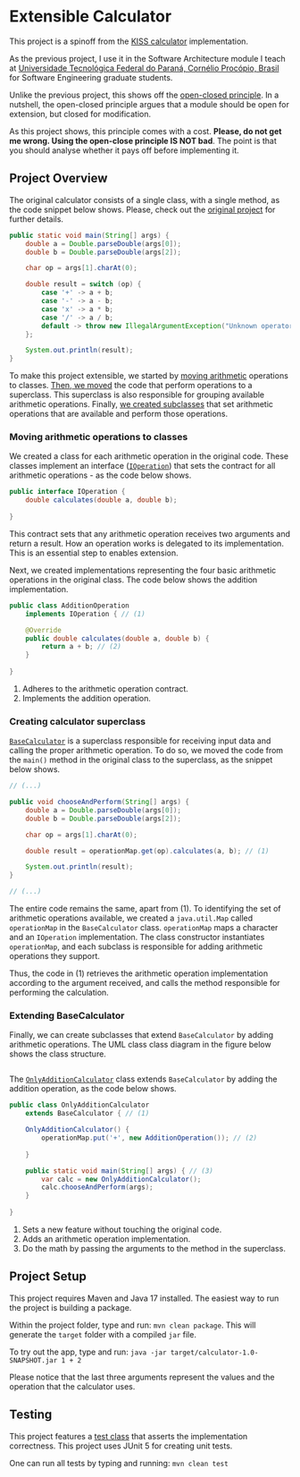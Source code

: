 # Extensible Calculator
This project is a spinoff from the [KISS calculator](https://github.com/gabrielcostasilva/sa-calc) implementation.

As the previous project, I use it in the Software Architecture module I teach at [Universidade Tecnológica Federal do Paraná, Cornélio Procópio, Brasil](http://www.utfpr.edu.br/campus/cornelioprocopio) for Software Engineering graduate students. 

Unlike the previous project, this shows off the [open-closed principle](https://en.wikipedia.org/wiki/Open–closed_principle). In a nutshell, the open-closed principle argues that a module should be open for extension, but closed for modification. 

As this project shows, this principle comes with a cost. **Please, do not get me wrong. Using the open-close principle IS NOT bad**. The point is that you should analyse whether it pays off before implementing it.

## Project Overview
The original calculator consists of a single class, with a single method, as the code snippet below shows. Please, check out the [original project](https://github.com/gabrielcostasilva/sa-calc) for further details.

```java
public static void main(String[] args) {
    double a = Double.parseDouble(args[0]); 
    double b = Double.parseDouble(args[2]); 

    char op = args[1].charAt(0); 

    double result = switch (op) { 
        case '+' -> a + b; 
        case '-' -> a - b; 
        case 'x' -> a * b; 
        case '/' -> a / b; 
        default -> throw new IllegalArgumentException("Unknown operator: " + op); 
    };

    System.out.println(result); 
}
```

To make this project extensible, we started by [moving arithmetic](#moving-arithmetic-operations-to-classes) operations to classes. [Then, we moved](#creating-calculator-superclass) the code that perform operations to a superclass. This superclass is also responsible for grouping available arithmetic operations. Finally, [we created subclasses](#extending-basecalculator) that set arithmetic operations that are available and perform those operations.

### Moving arithmetic operations to classes
We created a class for each arithmetic operation in the original code. These classes implement an interface ([`IOperation`](./src/main/java/edu/utfpr/cp/sa/IOperation.java)) that sets the contract for all arithmetic operations - as the code below shows. 

```java
public interface IOperation {
    double calculates(double a, double b);
    
}
```
This contract sets that any arithmetic operation receives two arguments and return a result. How an operation works is delegated to its implementation. This is an essential step to enables extension.

Next, we created implementations representing the four basic arithmetic operations in the original class. The code below shows the addition implementation.

```java
public class AdditionOperation 
    implements IOperation { // (1)

    @Override
    public double calculates(double a, double b) {
        return a + b; // (2)
    }
    
}
```

1. Adheres to the arithmetic operation contract.
2. Implements the addition operation.

### Creating calculator superclass
[`BaseCalculator`](./src/main/java/edu/utfpr/cp/sa/BaseCalculator.java) is a superclass responsible for receiving input data and calling the proper arithmetic operation. To do so, we moved the code from the `main()` method in the original class to the superclass, as the snippet below shows.

```java 
// (...)

public void chooseAndPerform(String[] args) {
    double a = Double.parseDouble(args[0]);
    double b = Double.parseDouble(args[2]);

    char op = args[1].charAt(0);

    double result = operationMap.get(op).calculates(a, b); // (1)

    System.out.println(result);
}

// (...)
```

The entire code remains the same, apart from (1). To identifying the set of arithmetic operations available, we created a `java.util.Map` called `operationMap` in the `BaseCalculator` class. `operationMap` maps a character and an `IOperation` implementation. The class constructor instantiates `operationMap`, and each subclass is responsible for adding arithmetic operations they support.

Thus, the code in (1) retrieves the arithmetic operation implementation according to the argument received, and calls the method responsible for performing the calculation.

### Extending BaseCalculator
Finally, we can create subclasses that extend `BaseCalculator` by adding arithmetic operations. The UML class class diagram in the figure below shows the class structure.

<img src="" />

The [`OnlyAdditionCalculator`](./src/main/java/edu/utfpr/cp/sa/OnlyAdditionCalculator.java) class extends `BaseCalculator` by adding the addition operation, as the code below shows.

```java 
public class OnlyAdditionCalculator 
    extends BaseCalculator { // (1)

    OnlyAdditionCalculator() {
        operationMap.put('+', new AdditionOperation()); // (2)
        
    }

    public static void main(String[] args) { // (3)
        var calc = new OnlyAdditionCalculator();
        calc.chooseAndPerform(args);
    }
    
}
```
1. Sets a new feature without touching the original code.
2. Adds an arithmetic operation implementation.
3. Do the math by passing the arguments to the method in the superclass.

## Project Setup
This project requires Maven and Java 17 installed. The easiest way to run the project is building a package.

Within the project folder, type and run: `mvn clean package`. This will generate the `target` folder with a compiled `jar` file.

To try out the app, type and run: `java -jar target/calculator-1.0-SNAPSHOT.jar 1 + 2`

Please notice that the last three arguments represent the values and the operation that the calculator uses.

## Testing
This project features a [test class](./src/test/java/edu/utfpr/cp/sa/CalculatorTest.java) that asserts the implementation correctness. This project uses JUnit 5 for creating unit tests.

One can run all tests by typing and running: `mvn clean test`


